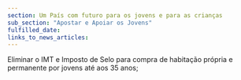 ```yaml
---
section: Um País com futuro para os jovens e para as crianças
sub_section: "Apostar e Apoiar os Jovens"
fulfilled_date:
links_to_news_articles:
---
```


Eliminar o IMT e Imposto de Selo para compra de habitação própria e permanente por jovens até aos 35 anos;